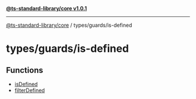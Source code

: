 [**@ts-standard-library/core v1.0.1**](../../../README.md)

***

[@ts-standard-library/core](../../../modules.md) / types/guards/is-defined

# types/guards/is-defined

## Functions

- [isDefined](functions/isDefined.md)
- [filterDefined](functions/filterDefined.md)
